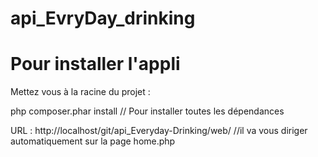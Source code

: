# api_EvryDay_drinking

# Pour installer l'appli


Mettez vous à la racine du projet :

php composer.phar install // Pour installer toutes les dépendances

URL : http://localhost/git/api_Everyday-Drinking/web/ //il va vous diriger automatiquement sur la page home.php
